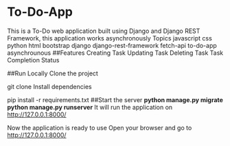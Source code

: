 # To-Do-App
This is a To-Do web application built using Django and Django REST Framework, this application works asynchronously  Topics javascript css python html bootstrap django django-rest-framework fetch-api to-do-app asynchrounous
##Features
Creating Task
Updating Task
Deleting Task
Task Completion Status

##Run Locally
Clone the project

  git clone 
Install dependencies

  pip install -r requirements.txt
##Start the server
**python manage.py migrate**
**python manage.py runserver**
It will run the application on http://127.0.0.1:8000/

Now the application is ready to use
Open your browser and go to http://127.0.0.1:8000/
